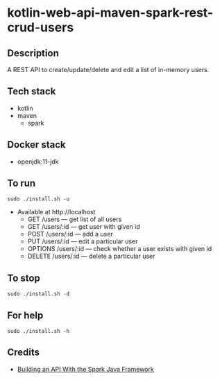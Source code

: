 # kotlin-web-api-maven-spark-rest-crud-users

## Description
A REST API to create/update/delete
and edit a list of in-memory users.

## Tech stack
- kotlin
- maven
  - spark

## Docker stack
- openjdk:11-jdk

## To run
`sudo ./install.sh -u`
- Available at http://localhost
  - GET /users — get list of all users
  - GET /users/:id — get user with given id
  - POST /users/:id — add a user
  - PUT /users/:id — edit a particular user
  - OPTIONS /users/:id — check whether a user exists with given id
  - DELETE /users/:id — delete a particular user

## To stop
`sudo ./install.sh -d`

## For help
`sudo ./install.sh -h`

## Credits
- [Building an API With the Spark Java Framework](https://www.baeldung.com/spark-framework-rest-api)
